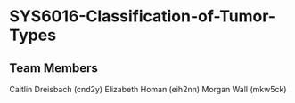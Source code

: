 # SYS6016-Classification-of-Tumor-Types

## Team Members
Caitlin Dreisbach (cnd2y)
Elizabeth Homan (eih2nn)
Morgan Wall (mkw5ck)
